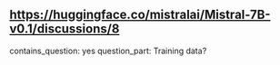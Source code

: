 ## https://huggingface.co/mistralai/Mistral-7B-v0.1/discussions/8

contains_question: yes
question_part: Training data?